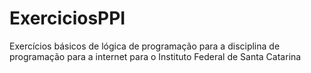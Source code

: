 # ExerciciosPPI

Exercícios básicos de lógica de programação para a disciplina de programação para a internet para o Instituto Federal de Santa Catarina
